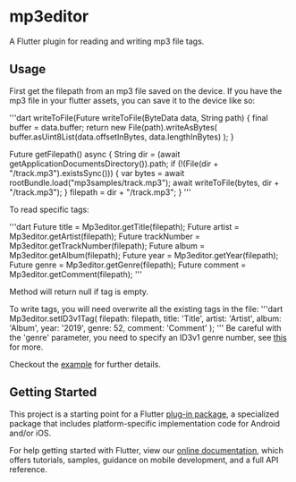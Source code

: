 # mp3editor

A Flutter plugin for reading and writing mp3 file tags.

## Usage

First get the filepath from an mp3 file saved on the device.
If you have the mp3 file in your flutter assets, you can save it to the device
like so:

'''dart
writeToFile(Future<void> writeToFile(ByteData data, String path) {
  final buffer = data.buffer;
  return new File(path).writeAsBytes(
    buffer.asUint8List(data.offsetInBytes, data.lengthInBytes)
  );
}

Future<void> getFilepath() async {
    String dir = (await getApplicationDocumentsDirectory()).path;
    if (!(File(dir + "/track.mp3").existsSync())) {
      var bytes = await rootBundle.load("mp3samples/track.mp3");
      await writeToFile(bytes, dir + "/track.mp3");
    }
    filepath = dir + "/track.mp3";
}
'''

To read specific tags:

'''dart
Future<String> title = Mp3editor.getTitle(filepath);
Future<String> artist = Mp3editor.getArtist(filepath);
Future<String> trackNumber = Mp3editor.getTrackNumber(filepath);
Future<String> album = Mp3editor.getAlbum(filepath);
Future<String> year = Mp3editor.getYear(filepath);
Future<String> genre = Mp3editor.getGenre(filepath);
Future<String> comment = Mp3editor.getComment(filepath);
'''

Method will return null if tag is empty.

To write tags, you will need overwrite all the existing tags in the file: 
'''dart
Mp3editor.setID3v1Tag(
  filepath: filepath,
  title: 'Title',
  artist: 'Artist',
  album: 'Album',
  year: '2019',
  genre: 52,
  comment: 'Comment'
);
'''
Be careful with the 'genre' parameter, you need to specify an ID3v1 genre
number, see [this](https://en.wikipedia.org/wiki/List_of_ID3v1_Genres) for more.

Checkout the [example](https://github.com/janhrastnik/mp3editor/blob/master/example/lib/main.dart) for further details.

## Getting Started

This project is a starting point for a Flutter
[plug-in package](https://flutter.dev/developing-packages/),
a specialized package that includes platform-specific implementation code for
Android and/or iOS.

For help getting started with Flutter, view our 
[online documentation](https://flutter.dev/docs), which offers tutorials, 
samples, guidance on mobile development, and a full API reference.
